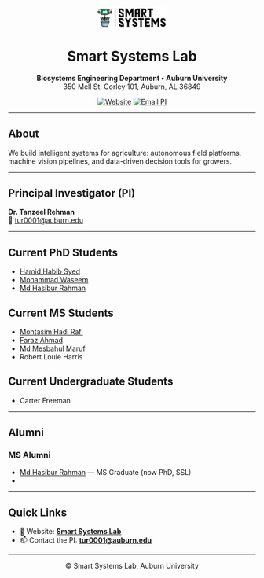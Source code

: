 <p align="center">
  <img src="assets/ssl-logo.png" alt="Smart Systems Lab Logo" width="140" />
</p>

<h1 align="center">Smart Systems Lab</h1>

<p align="center">
  <strong>Biosystems Engineering Department • Auburn University</strong><br/>
  350 Mell St, Corley 101, Auburn, AL 36849
</p>

<p align="center">
  <a href="https://agsmartsystem.auburn.edu"><img src="https://img.shields.io/badge/Website-Visit-0A66C2?logo=google-chrome&logoColor=white" alt="Website" /></a>
  <a href="mailto:tur0001@auburn.edu"><img src="https://img.shields.io/badge/Email-PI-ef4444?logo=gmail&logoColor=white" alt="Email PI" /></a>
</p>

---

## About
We build intelligent systems for agriculture: autonomous field platforms, machine vision pipelines, and data-driven decision tools for growers.

---

## Principal Investigator (PI)
**Dr. Tanzeel Rehman**  
📧 [tur0001@auburn.edu](mailto:tur0001@auburn.edu)

---

## Current PhD Students
- [Hamid Habib Syed](https://github.com/HamidSyed298)  
- [Mohammad Waseem](https://github.com/mzw0147)  
- [Md Hasibur Rahman](https://github.com/hasiburniloy)

## Current MS Students
- [Mohtasim Hadi Rafi](https://github.com/mohtasimhadi)  
- [Faraz Ahmad](https://github.com/its-faraz)  
- [Md Mesbahul Maruf](https://github.com/meshruf)  
- Robert Louie Harris

## Current Undergraduate Students
- Carter Freeman

---

## Alumni
### MS Alumni
- [Md Hasibur Rahman](https://github.com/hasiburniloy) — MS Graduate (now PhD, SSL)
- 
---

## Quick Links
- 🔗 Website: **[Smart Systems Lab]([https://your-lab-website.example](https://agsmartsystem.auburn.edu/))**
- 📫 Contact the PI: **[tur0001@auburn.edu](mailto:tur0001@auburn.edu)**

---

<p align="center">
  © Smart Systems Lab, Auburn University
</p>
